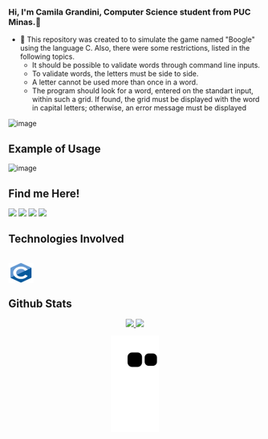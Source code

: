 ### Hi, I'm Camila Grandini, Computer Science student from PUC Minas.👋


- 📖 This repository was created to to simulate the game named "Boogle" using the language C. Also, there were some restrictions, listed in the following topics.
  - It should be possible to validate words through command line inputs.
  - To validate words, the letters must be side to side.
  - A letter cannot be used more than once in a word.
  - The program should look for a word, entered on the standart input, within such a grid. If found, the grid must
be displayed with the word in capital letters; otherwise, an error message must be displayed

![image](https://github.com/camilagrandinii/Epitech-C-Test/assets/83710007/a863650d-0d04-40a8-9cd5-e7609b0303b7)

## Example of Usage

![image](https://github.com/camilagrandinii/Epitech-C-Test/assets/83710007/6b1c0bb1-7a62-4a59-b266-bc5a0cc49cc9)

<h2>Find me Here!</h2>
<div> 
  <a href="https://instagram.com/caca_lacerda" target="_blank"><img src="https://img.shields.io/badge/-Instagram-%23E4405F?style=for-the-badge&logo=instagram&logoColor=white" target="_blank"></a>
 <a href="https://discord.com/channels/cams#2721
" target="_blank"><img src="https://img.shields.io/badge/Discord-7289DA?style=for-the-badge&logo=discord&logoColor=white" target="_blank"></a> 
  <a href = "mailto:cacagrandini@gmail.com"><img src="https://img.shields.io/badge/-Gmail-%23333?style=for-the-badge&logo=gmail&logoColor=white" target="_blank"></a>
  <a href="https://www.linkedin.com/in/camilagrandini/" target="_blank"><img src="https://img.shields.io/badge/-LinkedIn-%230077B5?style=for-the-badge&logo=linkedin&logoColor=white" target="_blank"></a> 
</div>

<h2>Technologies Involved</h2>
<div style="display: inline_block;"><br>
  <img align="center" alt="Camila-C" height="40" width="50" src="https://raw.githubusercontent.com/devicons/devicon/master/icons/c/c-original.svg">
</div>

<h2>Github Stats</h2>
<div align="center">
  <a href="https://github.com/camilagrandinii">
  <img height="180em" src="https://github-readme-stats.vercel.app/api?username=camilagrandinii&show_icons=true&theme=dracula&include_all_commits=true&count_private=true"/>
  <img height="180em" src="https://github-readme-stats.vercel.app/api/top-langs/?username=camilagrandinii&layout=compact&langs_count=7&theme=dracula"/>

  ![Snake animation](https://github.com/rafaballerini/rafaballerini/blob/output/github-contribution-grid-snake.svg)
</div>
